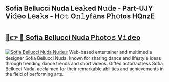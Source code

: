 ## Sofia Bellucci Nuda L𝚎a𝚔ed N𝚞𝚍e - Part-UJY Vi𝚍𝚎o L𝚎a𝚔s - H𝚘𝚝 O𝚗𝚕yf𝚊ns P𝚑𝚘tos HQnzE

# <h2><a href="http://kfc4c2.oniu.top/?m=Sofia+Bellucci+Nuda">🔗👉 🔴 Sofia Bellucci Nuda P𝚑ot𝚘𝚜 V𝚒d𝚎o</a></h2>

[![Sofia Bellucci Nuda Nu𝚍e𝚜](https://i.imgur.com/0qMVB7G.gif)](http://kfc4c2.oniu.top/?m=Sofia+Bellucci+Nuda)
Web-based entertainer and multimedia designer Sofia Bellucci Nuda, known for sharing dance and lifestyle ideas through trending dance trends and short videos. Gifted actor/actress Sofia Bellucci Nuda, acclaimed for their remarkable abilities and achievements in the field of performing arts.  
